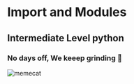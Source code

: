# Import and Modules
## Intermediate Level python
### No days off, We keeep grinding :pray:
![memecat](https://encrypted-tbn0.gstatic.com/images?q=tbn:ANd9GcSg_HT02SAKbxQx3xqohX3HDB6PRkKqAFQ7QfJdbPL7T4GXFpzsMTHmlhHTCEIBY1I02AU&usqp=CAU)

